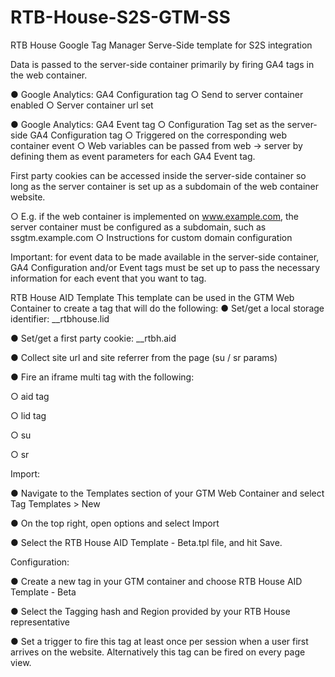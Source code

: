 # RTB-House-S2S-GTM-SS
RTB House Google Tag Manager Serve-Side template for S2S integration

Data is passed to the server-side container primarily by firing GA4 tags in the web container.

● Google Analytics: GA4 Configuration tag
○ Send to server container enabled
○ Server container url set

● Google Analytics: GA4 Event tag
○ Configuration Tag set as the server-side GA4 Configuration tag
○ Triggered on the corresponding web container event
○ Web variables can be passed from web -> server by defining them as event parameters for each GA4 Event tag.

First party cookies can be accessed inside the server-side container so long as the server
container is set up as a subdomain of the web container website.

○ E.g. if the web container is implemented on www.example.com, the server
container must be configured as a subdomain, such as ssgtm.example.com
○ Instructions for custom domain configuration

Important: for event data to be made available in the server-side container, GA4
Configuration and/or Event tags must be set up to pass the necessary information for
each event that you want to tag.

RTB House AID Template
This template can be used in the GTM Web Container to create a tag that will do the following:
● Set/get a local storage identifier: __rtbhouse.lid

● Set/get a first party cookie: __rtbh.aid

● Collect site url and site referrer from the page (su / sr params)

● Fire an iframe multi tag with the following:

○ aid tag

○ lid tag

○ su

○ sr


Import:

● Navigate to the Templates section of your GTM Web Container and select Tag Templates > New

● On the top right, open options and select Import

● Select the RTB House AID Template - Beta.tpl file, and hit Save.


Configuration:

● Create a new tag in your GTM container and choose RTB House AID Template - Beta

● Select the Tagging hash and Region provided by your RTB House representative

● Set a trigger to fire this tag at least once per session when a user first arrives on the website. Alternatively this tag can be fired on every page view.
